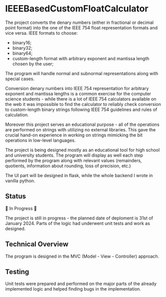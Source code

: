 # IEEEBasedCustomFloatCalculator

The project converts the denary numbers (either in fractional or decimal point format)
into the one of the IEEE 754 float representation formats and vice versa. IEEE formats to choose:
- binary16;
- binary32;
- binary64;
- custom-length format with arbitrary exponent and mantissa length chosen by the user;

The program will handle normal and subnormal representations along with special cases.

Conversion denary numbers into IEEE 754 representation for arbitrary exponent and mantissa lengths is a common exercise for the computer science students - while
there is a lot of IEEE 754 calculators available on the web it was impossible to find the calculator to reliably check
conversion to custom-length binary strings following IEEE 754 guidelines and rules of calculation.

Moreover this project serves an educational purpose - all of the operations are performed on strings with utilizing no external libraries.
This gave the crucial hand-on experience in working on strings mimicking the bit operations in low-level languages.

The project is being designed mostly as an educational tool for high school and university students. The program will display as well each step performed by the program
along with relevant values (remainders, quotients, information about rounding, loss of precision, etc.)

The UI part will be designed in flask, while the whole backend I wrote in vanilla python.

## Status

🚧 In Progress 🚧

The project is still in progress - the planned date of deploment is 31st of January 2024. Parts of the logic had underwent
unit tests and work as designed.

## Technical Overview

The program is designed in the MVC (Model - View - Controller) approach.

## Testing

Unit tests were prepared and performed on the major parts of the already implemented logic and helped finding bugs
in the implementation.
